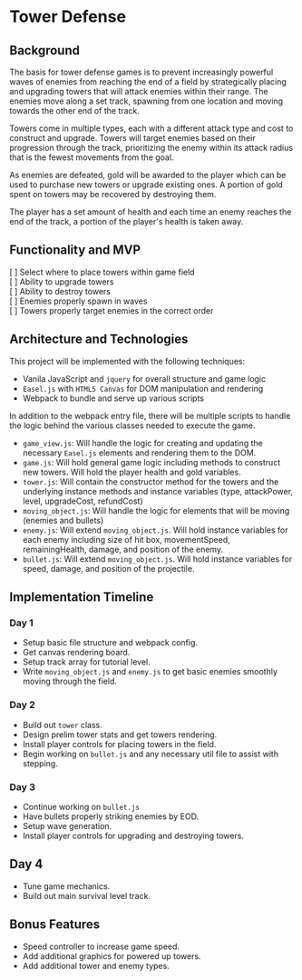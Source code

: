 # Tower Defense

## Background

The basis for tower defense games is to prevent increasingly powerful waves of enemies from reaching the end of a field by strategically placing and upgrading towers that will attack enemies within their range.  The enemies move along a set track, spawning from one location and moving towards the other end of the track.  

Towers come in multiple types, each with a different attack type and cost to construct and upgrade.  Towers will target enemies based on their progression through the track, prioritizing the enemy within its attack radius that is the fewest movements from the goal.   

As enemies are defeated, gold will be awarded to the player which can be used to purchase new towers or upgrade existing ones.  A portion of gold spent on towers may be recovered by destroying them.  

The player has a set amount of health and each time an enemy reaches the end of the track, a portion of the player's health is taken away.  

## Functionality and MVP

[ ] Select where to place towers within game field  
[ ] Ability to upgrade towers  
[ ] Ability to destroy towers  
[ ] Enemies properly spawn in waves  
[ ] Towers properly target enemies in the correct order

## Architecture and Technologies

This project will be implemented with the following techniques:
* Vanila JavaScript and ```jquery``` for overall structure and game logic
* ```Easel.js``` with ```HTML5 Canvas``` for DOM manipulation and rendering
* Webpack to bundle and serve up various scripts

In addition to the webpack entry file, there will be multiple scripts to handle the logic behind the various classes needed to execute the game.

* ```game_view.js```: Will handle the logic for creating and updating the necessary ```Easel.js``` elements and rendering them to the DOM.
* ```game.js```: Will hold general game logic including methods to construct new towers.  Will hold the player health and gold variables.  
* ```tower.js```: Will contain the constructor method for the towers and the underlying instance methods and instance variables (type, attackPower, level, upgradeCost, refundCost)
* ```moving_object.js```: Will handle the logic for elements that will be moving (enemies and bullets)
* ```enemy.js```: Will extend ```moving_object.js```.  Will hold instance variables for each enemy including size of hit box, movementSpeed, remainingHealth, damage, and position of the enemy.
* ```bullet.js```: Will extend ```moving_object.js```.  Will hold instance variables for speed, damage, and position of the projectile.  

## Implementation Timeline

### Day 1  

*  Setup basic file structure and webpack config.
*  Get canvas rendering board.
*  Setup track array for tutorial level.
*  Write ```moving_object.js``` and ```enemy.js``` to get basic enemies smoothly moving through the field.  

### Day 2

* Build out ```tower``` class.
* Design prelim tower stats and get towers rendering.
* Install player controls for placing towers in the field.
* Begin working on ```bullet.js``` and any necessary util file to assist with stepping.  

### Day 3

* Continue working on ```bullet.js```
* Have bullets properly striking enemies by EOD.
* Setup wave generation.
* Install player controls for upgrading and destroying towers.

## Day 4

* Tune game mechanics.
* Build out main survival level track.

## Bonus Features

* Speed controller to increase game speed.
* Add additional graphics for powered up towers.
* Add additional tower and enemy types.
